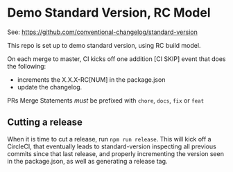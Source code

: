 # Demo Standard Version, RC Model

See: https://github.com/conventional-changelog/standard-version

This repo is set up to demo standard version, using RC build model. 

On each merge to master, CI kicks off one addition [CI SKIP] event that does the following:

* increments the X.X.X-RC[NUM] in the package.json
* update the changelog.

PRs Merge Statements *must* be prefixed with `chore`, `docs`, `fix` or `feat`

## Cutting a release

When it is time to cut a release, run `npm run release`. This will kick off a CircleCI, that eventually leads to standard-version inspecting all previous commits since that last release, and properly incrementing the version seen in the package.json, as well as generating a release tag.